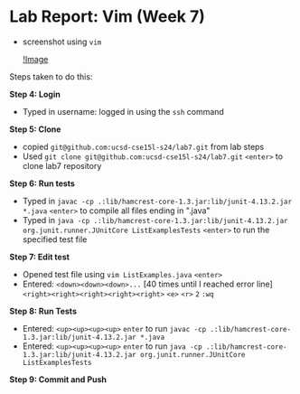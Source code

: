 # Lab Report: Vim (Week 7)
* screenshot using ```vim```

  [!Image](labreport4screenshot.jpg)

Steps taken to do this:

**Step 4: Login** 
 * Typed in username: logged in using the ```ssh``` command

**Step 5: Clone**
 * copied ```git@github.com:ucsd-cse15l-s24/lab7.git``` from lab steps
 *  Used ```git clone git@github.com:ucsd-cse15l-s24/lab7.git``` ```<enter>``` to clone lab7 repository

**Step 6: Run tests**
 * Typed in ```javac -cp .:lib/hamcrest-core-1.3.jar:lib/junit-4.13.2.jar *.java``` ```<enter>``` to compile all files ending in ".java"
 * Typed in ```java -cp .:lib/hamcrest-core-1.3.jar:lib/junit-4.13.2.jar org.junit.runner.JUnitCore ListExamplesTests``` ```<enter>``` to run the specified test file

**Step 7: Edit test**
* Opened test file using ```vim ListExamples.java``` ```<enter>```
* Entered: ```<down><down><down>...``` [40 times until I reached error line] ```<right><right><right><right><right>``` ```<e>``` ```<r>``` ```2``` ```:wq```

**Step 8: Run Tests**
* Entered: ```<up><up><up><up>``` ```enter``` to run ```javac -cp .:lib/hamcrest-core-1.3.jar:lib/junit-4.13.2.jar *.java```
* Entered: ```<up><up><up><up>``` ```enter``` to run ```java -cp .:lib/hamcrest-core-1.3.jar:lib/junit-4.13.2.jar org.junit.runner.JUnitCore ListExamplesTests```

**Step 9: Commit and Push** 


